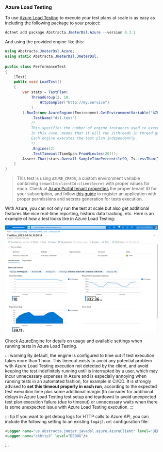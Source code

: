 ### Azure Load Testing

To use [Azure Load Testing](https://azure.microsoft.com/en-us/products/load-testing/) to execute your test plans at scale is as easy as including the following package to your project:

```powershell
dotnet add package Abstracta.JmeterDsl.Azure --version 0.3.1
```

And using the provided engine like this:

```cs
using Abstracta.JmeterDsl.Azure;
using static Abstracta.JmeterDsl.JmeterDsl;

public class PerformanceTest
{
    [Test]
    public void LoadTest()
    {
        var stats = TestPlan(
            ThreadGroup(2, 10,
                HttpSampler("http://my.service")
            )
        ).RunIn(new AzureEngine(Environment.GetEnvironmentVariable("AZURE_CREDS")) // AZURE_CREDS=tenantId:clientId:secretId
            .TestName("dsl-test")
            /* 
            This specifies the number of engine instances used to execute the test plan. 
            In this case, means that it will run 2(threads in thread group)x2(engines)=4 concurrent users/threads in total. 
            Each engine executes the test plan independently.
            */
            .Engines(2) 
            .TestTimeout(TimeSpan.FromMinutes(20)));
        Assert.That(stats.Overall.SampleTimePercentile99, Is.LessThan(TimeSpan.FromSeconds(5)));
    }
}
```
> This test is using `AZURE_CREDS`, a custom environment variable containing `tenantId:clientId:clientSecret` with proper values for each. Check at [Azure Portal tenant properties](https://portal.azure.com/#view/Microsoft_AAD_IAM/TenantPropertiesBlade) the proper tenant ID for your subscription, and follow [this guide](https://learn.microsoft.com/en-us/azure/active-directory/develop/howto-create-service-principal-portal) to register an application with proper permissions and secrets generation for tests execution.

With Azure, you can not only run the test at scale but also get additional features like nice real-time reporting, historic data tracking, etc. Here is an example of how a test looks like in Azure Load Testing:

![Azure Load Testing Example Execution Dashboard](./azure.png)

Check [AzureEngine](/Abstracta.JmeterDsl.Azure/AzureEngine.cs) for details on usage and available settings when running tests in Azure Load Testing.

::: warning
By default, the engine is configured to time out if test execution takes more than 1 hour.
This timeout exists to avoid any potential problem with Azure Load Testing execution not detected by the
client, and avoid keeping the test indefinitely running until is interrupted by a user,
which may incur unnecessary expenses in Azure and is especially annoying when running tests 
in an automated fashion, for example in CI/CD.
It is strongly advised to **set this timeout properly in each run**, according to the expected test
execution time plus some additional margin (to consider for additional delays in Azure Load Testing
test setup and teardown) to avoid unexpected test plan execution failure (due to timeout) or
unnecessary waits when there is some unexpected issue with Azure Load Testing execution.
:::

::: tip
If you want to get debug logs for HTTP calls to Azure API, you can include the following setting to an existing `log4j2.xml` configuration file:
```xml
<Logger name="us.abstracta.jmeter.javadsl.azure.AzureClient" level="DEBUG"/>
<Logger name="okhttp3" level="DEBUG"/>
```
:::
